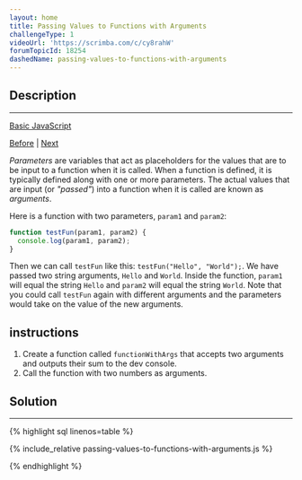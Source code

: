 ```yaml
---
layout: home
title: Passing Values to Functions with Arguments
challengeType: 1
videoUrl: 'https://scrimba.com/c/cy8rahW'
forumTopicId: 18254
dashedName: passing-values-to-functions-with-arguments
---
```


<div class="row">
<div class="columnStmt" markdown="1">

## Description
------

[Basic JavaScript](./README.md) 

[Before](./write-reusable-javascript-with-functions.md)  | [Next](./return-a-value-from-a-function-with-return.md) 

<dfn>Parameters</dfn> are variables that act as placeholders for the values that are to be input to a function when it is called. When a function is defined, it is typically defined along with one or more parameters. The actual values that are input (or <dfn>"passed"</dfn>) into a function when it is called are known as <dfn>arguments</dfn>.

Here is a function with two parameters, `param1` and `param2`:

```js
function testFun(param1, param2) {
  console.log(param1, param2);
}
```

Then we can call `testFun` like this: `testFun("Hello", "World");`. We have passed two string arguments, `Hello` and `World`. Inside the function, `param1` will equal the string `Hello` and `param2` will equal the string `World`. Note that you could call `testFun` again with different arguments and the parameters would take on the value of the new arguments.

##  instructions 

<ol><li>Create a function called <code>functionWithArgs</code> that accepts two arguments and outputs their sum to the dev console.</li><li>Call the function with two numbers as arguments.</li></ol>

</div>
<div class="columnSol" markdown="1">

## Solution
------

{% highlight sql linenos=table %}

{% include_relative passing-values-to-functions-with-arguments.js %}

{% endhighlight %}

</div>
</div>

